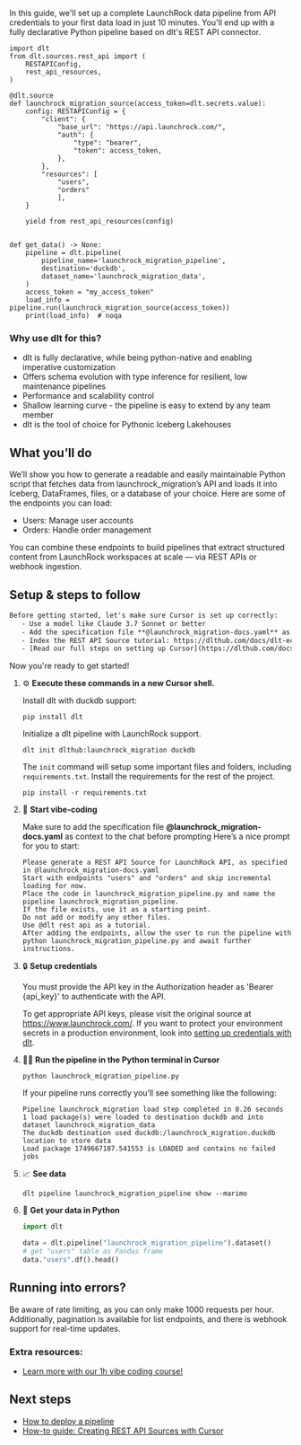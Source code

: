 In this guide, we'll set up a complete LaunchRock data pipeline from API credentials to your first data load in just 10 minutes. You'll end up with a fully declarative Python pipeline based on dlt's REST API connector.

```python-outcome
import dlt
from dlt.sources.rest_api import (
    RESTAPIConfig,
    rest_api_resources,
)

@dlt.source
def launchrock_migration_source(access_token=dlt.secrets.value):
    config: RESTAPIConfig = {
        "client": {
            "base_url": "https://api.launchrock.com/",
            "auth": {
                "type": "bearer",
                "token": access_token,
            },
        },
        "resources": [
            "users",
            "orders"
            ],
    }

    yield from rest_api_resources(config)


def get_data() -> None:
    pipeline = dlt.pipeline(
        pipeline_name='launchrock_migration_pipeline',
        destination='duckdb',
        dataset_name='launchrock_migration_data', 
    )
    access_token = "my_access_token"
    load_info = pipeline.run(launchrock_migration_source(access_token))
    print(load_info)  # noqa
```

### Why use dlt for this?

- dlt is fully declarative, while being python-native and enabling imperative customization
- Offers schema evolution with type inference for resilient, low maintenance pipelines
- Performance and scalability control
- Shallow learning curve - the pipeline is easy to extend by any team member
- dlt is the tool of choice for Pythonic Iceberg Lakehouses

## What you’ll do

We’ll show you how to generate a readable and easily maintainable Python script that fetches data from launchrock_migration’s API and loads it into Iceberg, DataFrames, files, or a database of your choice. Here are some of the endpoints you can load:

- Users: Manage user accounts
- Orders: Handle order management

You can combine these endpoints to build pipelines that extract structured content from LaunchRock workspaces at scale — via REST APIs or webhook ingestion.

## Setup & steps to follow

```default
Before getting started, let's make sure Cursor is set up correctly:
   - Use a model like Claude 3.7 Sonnet or better
   - Add the specification file **@launchrock_migration-docs.yaml** as context
   - Index the REST API Source tutorial: https://dlthub.com/docs/dlt-ecosystem/verified-sources/rest_api/ and add it to context as **@dlt rest api**
   - [Read our full steps on setting up Cursor](https://dlthub.com/docs/dlt-ecosystem/llm-tooling/cursor-restapi#23-configuring-cursor-with-documentation)
```

Now you're ready to get started! 

1. ⚙️ **Execute these commands in a new Cursor shell.**
    
    Install dlt with duckdb support:
    ```shell
    pip install dlt
    ```

    Initialize a dlt pipeline with LaunchRock support.
    ```shell
    dlt init dlthub:launchrock_migration duckdb
    ```

    The `init` command will setup some important files and folders, including `requirements.txt`. Install the requirements for the rest of the project.
    ```shell
    pip install -r requirements.txt
    ```
    
2. 🤠 **Start vibe-coding**
    
    Make sure to add the specification file **@launchrock_migration-docs.yaml** as context to the chat before prompting
    Here’s a nice prompt for you to start: 
    
    ```prompt
    Please generate a REST API Source for LaunchRock API, as specified in @launchrock_migration-docs.yaml 
    Start with endpoints "users" and "orders" and skip incremental loading for now. 
    Place the code in launchrock_migration_pipeline.py and name the pipeline launchrock_migration_pipeline. 
    If the file exists, use it as a starting point. 
    Do not add or modify any other files. 
    Use @dlt rest api as a tutorial. 
    After adding the endpoints, allow the user to run the pipeline with python launchrock_migration_pipeline.py and await further instructions.
    ```

    
3. 🔒 **Setup credentials** 
    
    You must provide the API key in the Authorization header as 'Bearer {api_key}' to authenticate with the API.
    
    To get appropriate API keys, please visit the original source at https://www.launchrock.com/.
    If you want to protect your environment secrets in a production environment, look into [setting up credentials with dlt](https://dlthub.com/docs/walkthroughs/add_credentials).
    
4. 🏃‍♀️ **Run the pipeline in the Python terminal in Cursor**
    
    ```shell
    python launchrock_migration_pipeline.py
    ```
    
    If your pipeline runs correctly you’ll see something like the following:
    
    ```shell
    Pipeline launchrock_migration load step completed in 0.26 seconds
    1 load package(s) were loaded to destination duckdb and into dataset launchrock_migration_data
    The duckdb destination used duckdb:/launchrock_migration.duckdb location to store data
    Load package 1749667187.541553 is LOADED and contains no failed jobs
    ```
    
5. 📈 **See data**
    
    ```shell
    dlt pipeline launchrock_migration_pipeline show --marimo
    ```
    
6. 🐍 **Get your data in Python**
    
    ```python
    import dlt

   data = dlt.pipeline("launchrock_migration_pipeline").dataset()
   # get "users" table as Pandas frame
   data."users".df().head()
    ```

## Running into errors?

Be aware of rate limiting, as you can only make 1000 requests per hour. Additionally, pagination is available for list endpoints, and there is webhook support for real-time updates.

### Extra resources:

- [Learn more with our 1h vibe coding course!](https://www.youtube.com/watch?v=GGid70rnJuM)

## Next steps

- [How to deploy a pipeline](https://dlthub.com/docs/walkthroughs/deploy-a-pipeline)
- [How-to guide: Creating REST API Sources with Cursor](https://dlthub.com/docs/dlt-ecosystem/llm-tooling/cursor-restapi)